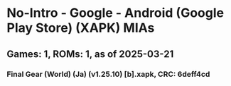 # No-Intro - Google - Android (Google Play Store) (XAPK) MIAs
## Games: 1, ROMs: 1, as of 2025-03-21

### Final Gear (World) (Ja) (v1.25.10) [b].xapk, CRC: 6deff4cd
